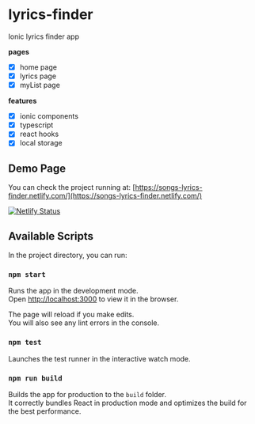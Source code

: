 # lyrics-finder

Ionic lyrics finder app

**pages**

- [x] home page
- [x] lyrics page
- [x] myList page

**features**

- [x] ionic components
- [x] typescript
- [x] react hooks
- [x] local storage

## Demo Page

You can check the project running at:
[https://songs-lyrics-finder.netlify.com/](https://songs-lyrics-finder.netlify.com/)

[![Netlify Status](https://api.netlify.com/api/v1/badges/5d6ec49d-e418-4030-aae8-4bfb829376f1/deploy-status)](https://app.netlify.com/sites/songs-lyrics-finder/deploys)

## Available Scripts

In the project directory, you can run:

### `npm start`

Runs the app in the development mode.<br />
Open [http://localhost:3000](http://localhost:3000) to view it in the browser.

The page will reload if you make edits.<br />
You will also see any lint errors in the console.

### `npm test`

Launches the test runner in the interactive watch mode.

### `npm run build`

Builds the app for production to the `build` folder.<br />
It correctly bundles React in production mode and optimizes the build for the best performance.

